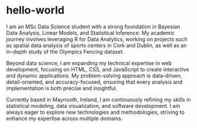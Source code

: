 # hello-world
I am an MSc Data Science student with a strong foundation in Bayesian Data Analysis, Linear Models, and Statistical Inference. My academic journey involves leveraging R for Data Analytics, working on projects such as spatial data analysis of sports centers in Cork and Dublin, as well as an in-depth study of the Olympics Fencing dataset.

Beyond data science, I am expanding my technical expertise in web development, focusing on HTML, CSS, and JavaScript to create interactive and dynamic applications. My problem-solving approach is data-driven, detail-oriented, and accuracy-focused, ensuring that every analysis and implementation is both precise and insightful.

Currently based in Maynooth, Ireland, I am continuously refining my skills in statistical modeling, data visualization, and software development. I am always eager to explore new technologies and methodologies, striving to enhance my expertise across multiple domains.
